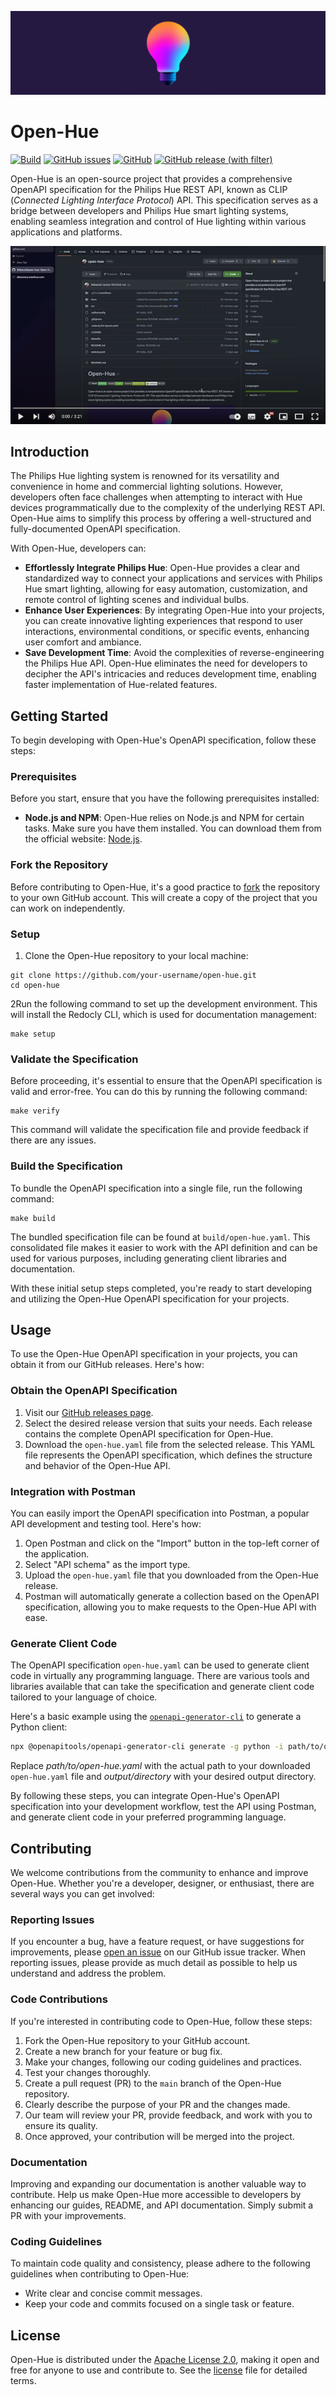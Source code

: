 ![Open-Hue Logo](./docs/header.png)
# Open-Hue
[![Build](https://github.com/thibauult/open-hue/actions/workflows/build.yml/badge.svg)](https://github.com/thibauult/open-hue/actions/workflows/build.yml)
[![GitHub issues](https://img.shields.io/github/issues/thibauult/open-hue)](https://github.com/thibauult/open-hue/issues)
[![GitHub](https://img.shields.io/github/license/thibauult/open-hue)](https://github.com/thibauult/open-hue/blob/main/LICENSE)
[![GitHub release (with filter)](https://img.shields.io/github/v/release/thibauult/open-hue?logo=openapiinitiative&labelColor=white&color=grey)](https://github.com/thibauult/open-hue/releases/latest)

Open-Hue is an open-source project that provides a comprehensive OpenAPI specification for the Philips Hue REST API, known as CLIP (_Connected Lighting Interface Protocol_) API.
This specification serves as a bridge between developers and Philips Hue smart lighting systems, enabling seamless integration
and control of Hue lighting within various applications and platforms.

[![Introduction video on YouTube](./docs/youtube.png)](https://youtu.be/wMsKOpvBEp0)

## Introduction
The Philips Hue lighting system is renowned for its versatility and convenience in home and commercial lighting solutions.
However, developers often face challenges when attempting to interact with Hue devices programmatically due to the complexity
of the underlying REST API. Open-Hue aims to simplify this process by offering a well-structured and fully-documented OpenAPI specification.

With Open-Hue, developers can:
- **Effortlessly Integrate Philips Hue**: Open-Hue provides a clear and standardized way to connect your applications and services with Philips Hue smart lighting, allowing for easy automation, customization, and remote control of lighting scenes and individual bulbs.
- **Enhance User Experiences**: By integrating Open-Hue into your projects, you can create innovative lighting experiences that respond to user interactions, environmental conditions, or specific events, enhancing user comfort and ambiance.
- **Save Development Time**: Avoid the complexities of reverse-engineering the Philips Hue API. Open-Hue eliminates the need for developers to decipher the API's intricacies and reduces development time, enabling faster implementation of Hue-related features.

## Getting Started
To begin developing with Open-Hue's OpenAPI specification, follow these steps:

### Prerequisites
Before you start, ensure that you have the following prerequisites installed:

- **Node.js and NPM**: Open-Hue relies on Node.js and NPM for certain tasks. Make sure you have them installed. You can download them from the official website: [Node.js](https://nodejs.org/).

### Fork the Repository
Before contributing to Open-Hue, it's a good practice to [fork](https://github.com/thibauult/open-hue/fork) the repository to your own GitHub account.
This will create a copy of the project that you can work on independently.

### Setup

1. Clone the Open-Hue repository to your local machine:
```
git clone https://github.com/your-username/open-hue.git
cd open-hue
```
2Run the following command to set up the development environment. This will install the Redocly CLI, which is used for documentation management:
```
make setup
```

### Validate the Specification
Before proceeding, it's essential to ensure that the OpenAPI specification is valid and error-free. You can do this by running the following command:
```
make verify
```
This command will validate the specification file and provide feedback if there are any issues.

### Build the Specification
To bundle the OpenAPI specification into a single file, run the following command:
```
make build
```
The bundled specification file can be found at `build/open-hue.yaml`. This consolidated file makes it easier to work with the API definition and can be used for various purposes, including generating client libraries and documentation.

With these initial setup steps completed, you're ready to start developing and utilizing the Open-Hue OpenAPI specification for your projects.

## Usage

To use the Open-Hue OpenAPI specification in your projects, you can obtain it from our GitHub releases. Here's how:

### Obtain the OpenAPI Specification

1. Visit our [GitHub releases page](https://github.com/thibauult/open-hue/releases).
2. Select the desired release version that suits your needs. Each release contains the complete OpenAPI specification for Open-Hue.
3. Download the `open-hue.yaml` file from the selected release. This YAML file represents the OpenAPI specification, which defines the structure and behavior of the Open-Hue API.

### Integration with Postman

You can easily import the OpenAPI specification into Postman, a popular API development and testing tool. Here's how:

1. Open Postman and click on the "Import" button in the top-left corner of the application.
2. Select "API schema" as the import type.
3. Upload the `open-hue.yaml` file that you downloaded from the Open-Hue release.
4. Postman will automatically generate a collection based on the OpenAPI specification, allowing you to make requests to the Open-Hue API with ease.

### Generate Client Code

The OpenAPI specification `open-hue.yaml` can be used to generate client code in virtually any programming language. There are various tools and libraries available that can take the specification and generate client code tailored to your language of choice.

Here's a basic example using the [`openapi-generator-cli`](https://github.com/OpenAPITools/openapi-generator-cli) to generate a Python client:

```bash
npx @openapitools/openapi-generator-cli generate -g python -i path/to/open-hue.yaml -o output/directory
```
Replace _path/to/open-hue.yaml_ with the actual path to your downloaded `open-hue.yaml` file and _output/directory_ with your desired output directory.

By following these steps, you can integrate Open-Hue's OpenAPI specification into your development workflow,
test the API using Postman, and generate client code in your preferred programming language.

## Contributing

We welcome contributions from the community to enhance and improve Open-Hue.
Whether you're a developer, designer, or enthusiast, there are several ways you can get involved:

### Reporting Issues

If you encounter a bug, have a feature request, or have suggestions for improvements,
please [open an issue](https://github.com/thibauult/open-hue/issues/new) on our GitHub issue tracker.
When reporting issues, please provide as much detail as possible to help us understand and address the problem.

### Code Contributions

If you're interested in contributing code to Open-Hue, follow these steps:

1. Fork the Open-Hue repository to your GitHub account.
2. Create a new branch for your feature or bug fix.
3. Make your changes, following our coding guidelines and practices.
4. Test your changes thoroughly.
5. Create a pull request (PR) to the `main` branch of the Open-Hue repository.
6. Clearly describe the purpose of your PR and the changes made.
7. Our team will review your PR, provide feedback, and work with you to ensure its quality.
8. Once approved, your contribution will be merged into the project.

### Documentation

Improving and expanding our documentation is another valuable way to contribute.
Help us make Open-Hue more accessible to developers by enhancing our guides, README, and API documentation.
Simply submit a PR with your improvements.

### Coding Guidelines

To maintain code quality and consistency, please adhere to the following guidelines when contributing to Open-Hue:

- Write clear and concise commit messages.
- Keep your code and commits focused on a single task or feature.

## License

Open-Hue is distributed under the [Apache License 2.0](http://www.apache.org/licenses/),
making it open and free for anyone to use and contribute to.
See the [license](./LICENSE) file for detailed terms.

